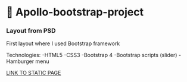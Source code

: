 # :space_invader: Apollo-bootstrap-project
### Layout from PSD

First layout where I used Bootstrap framework

Technologies:
-HTML5
-CSS3
-Bootstrap 4
-Bootstrap scripts (slider)
-Hamburger menu

[LINK TO STATIC PAGE](https://master-bogdan.github.io/apollo-bootstrap-project/)
